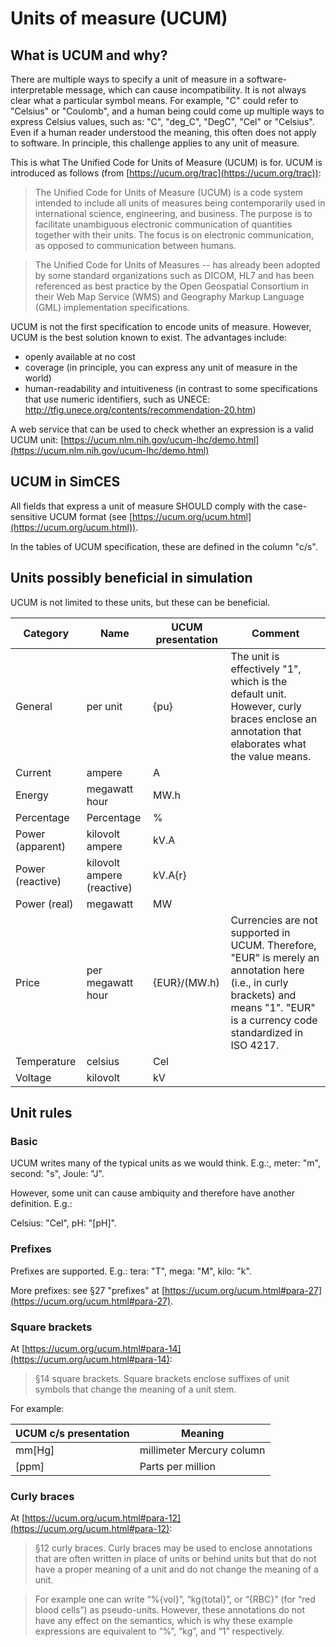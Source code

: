 # Units of measure (UCUM)

## What is UCUM and why?

There are multiple ways to specify a unit of measure in a software-interpretable message, which can cause incompatibility. It is not always clear what a particular symbol means. For example, "C" could refer to "Celsius" or "Coulomb", and a human being could come up multiple ways to express Celsius values, such as: "C", "deg_C", "DegC", "Cel" or "Celsius". Even if a human reader understood the meaning, this often does not apply to software. In principle, this challenge applies to any unit of measure.

This is what The Unified Code for Units of Measure (UCUM) is for. UCUM is introduced as follows (from [https://ucum.org/trac](https://ucum.org/trac)):

> The Unified Code for Units of Measure (UCUM) is a code system intended to include all units of measures being contemporarily used in international science, engineering, and business. The purpose is to facilitate unambiguous electronic communication of quantities together with their units. The focus is on electronic communication, as opposed to communication between humans.

> The Unified Code for Units of Measures -- has already been adopted by some standard organizations such as DICOM, HL7 and has been referenced as best practice by the Open Geospatial Consortium in their Web Map Service (WMS) and Geography Markup Language (GML) implementation specifications.

UCUM is not the first specification to encode units of measure. However, UCUM is the best solution known to exist. The advantages include:

- openly available at no cost
- coverage (in principle, you can express any unit of measure in the world)
- human-readability and intuitiveness (in contrast to some specifications that use numeric identifiers, such as UNECE: http://tfig.unece.org/contents/recommendation-20.htm)

A web service that can be used to check whether an expression is a valid UCUM unit: [https://ucum.nlm.nih.gov/ucum-lhc/demo.html](https://ucum.nlm.nih.gov/ucum-lhc/demo.html)

## UCUM in SimCES

All fields that express a unit of measure SHOULD comply with the case-sensitive UCUM format (see [https://ucum.org/ucum.html](https://ucum.org/ucum.html)).

In the tables of UCUM specification, these are defined in the column "c/s".


## Units possibly beneficial in simulation

UCUM is not limited to these units, but these can be beneficial.

| Category | Name | UCUM presentation | Comment |
|-|-|-|-|
| General | per unit | {pu} | The unit is effectively "1", which is the default unit. However, curly braces enclose an annotation that elaborates what the value means. |
| Current | ampere | A | |
| Energy | megawatt hour | MW.h | |
| Percentage | Percentage | % | |
| Power (apparent) | kilovolt ampere | kV.A | |
| Power (reactive) | kilovolt ampere (reactive) | kV.A{r} | |
| Power (real) | megawatt | MW | |
| Price | per megawatt hour | {EUR}/(MW.h) | Currencies are not supported in UCUM. Therefore, "EUR" is merely an annotation here (i.e., in curly brackets) and means "1". "EUR" is a currency code standardized in ISO 4217. |
| Temperature | celsius | Cel | |
| Voltage | kilovolt | kV | |


## Unit rules

### Basic

UCUM writes many of the typical units as we would think. E.g.:, meter: "m", second: "s", Joule: "J".

However, some unit can cause ambiquity and therefore have another definition. E.g.:

Celsius: "Cel", pH: "[pH]".


### Prefixes

Prefixes are supported. E.g.: tera: "T", mega: "M", kilo: "k".

More prefixes: see §27 "prefixes" at [https://ucum.org/ucum.html#para-27](https://ucum.org/ucum.html#para-27).


### Square brackets

At [https://ucum.org/ucum.html#para-14](https://ucum.org/ucum.html#para-14):

> §14 square brackets. Square brackets enclose suffixes of unit symbols that change the meaning of a unit stem.

For example:

| UCUM c/s presentation | Meaning |
|-|-|
| mm[Hg] | millimeter Mercury column |
|[ppm]| Parts per million |


### Curly braces

At [https://ucum.org/ucum.html#para-12](https://ucum.org/ucum.html#para-12):

> §12 curly braces. Curly braces may be used to enclose annotations that are often written in place of units or behind units but that do not have a proper meaning of a unit and do not change the meaning of a unit.

> For example one can write “%{vol}”, “kg{total}”, or “{RBC}” (for “red blood cells”) as pseudo-units. However, these annotations do not have any effect on the semantics, which is why these example expressions are equivalent to “%”, “kg”, and “1” respectively.
